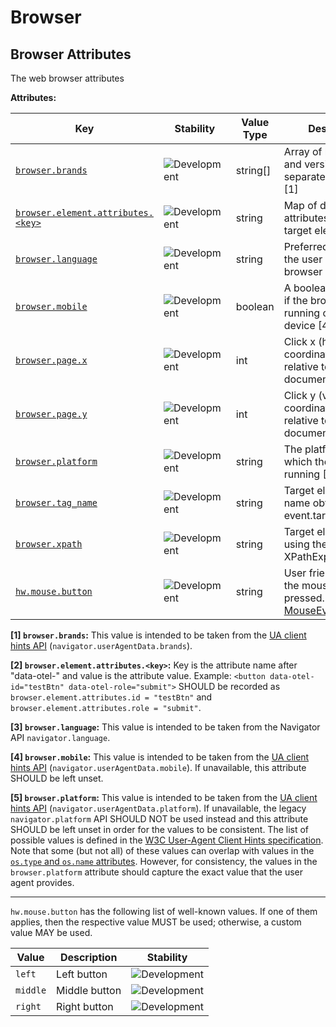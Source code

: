 <!-- NOTE: THIS FILE IS AUTOGENERATED. DO NOT EDIT BY HAND. -->
<!-- see templates/registry/markdown/attribute_namespace.md.j2 -->

# Browser

## Browser Attributes

The web browser attributes

**Attributes:**

| Key | Stability | Value Type | Description | Example Values |
|---|---|---|---|---|
| <a id="browser-brands" href="#browser-brands">`browser.brands`</a> | ![Development](https://img.shields.io/badge/-development-blue) | string[] | Array of brand name and version separated by a space [1] | `[" Not A;Brand 99", "Chromium 99", "Chrome 99"]` |
| <a id="browser-element-attributes" href="#browser-element-attributes">`browser.element.attributes.<key>`</a> | ![Development](https://img.shields.io/badge/-development-blue) | string | Map of data-otel-* attributes from the target element. [2] | `testBtn`; `submit` |
| <a id="browser-language" href="#browser-language">`browser.language`</a> | ![Development](https://img.shields.io/badge/-development-blue) | string | Preferred language of the user using the browser [3] | `en`; `en-US`; `fr`; `fr-FR` |
| <a id="browser-mobile" href="#browser-mobile">`browser.mobile`</a> | ![Development](https://img.shields.io/badge/-development-blue) | boolean | A boolean that is true if the browser is running on a mobile device [4] |  |
| <a id="browser-page-x" href="#browser-page-x">`browser.page.x`</a> | ![Development](https://img.shields.io/badge/-development-blue) | int | Click x (horizontal) coordinates (in pixels) relative to the entire document. | `10` |
| <a id="browser-page-y" href="#browser-page-y">`browser.page.y`</a> | ![Development](https://img.shields.io/badge/-development-blue) | int | Click y (vertical) coordinates (in pixels) relative to the entire document. | `10` |
| <a id="browser-platform" href="#browser-platform">`browser.platform`</a> | ![Development](https://img.shields.io/badge/-development-blue) | string | The platform on which the browser is running [5] | `Windows`; `macOS`; `Android` |
| <a id="browser-tag-name" href="#browser-tag-name">`browser.tag_name`</a> | ![Development](https://img.shields.io/badge/-development-blue) | string | Target element tag name obtained via event.target.tagName. | `BUTTON` |
| <a id="browser-xpath" href="#browser-xpath">`browser.xpath`</a> | ![Development](https://img.shields.io/badge/-development-blue) | string | Target element XPath using the XPathExpression API. | `//*[@id='testBtn']` |
| <a id="hw-mouse-button" href="#hw-mouse-button">`hw.mouse.button`</a> | ![Development](https://img.shields.io/badge/-development-blue) | string | User friendly name of the mouse button pressed. See [MouseEvent.buttons](https://developer.mozilla.org/en-US/docs/Web/API/MouseEvent/buttons#value). | `left` |

**[1] `browser.brands`:** This value is intended to be taken from the [UA client hints API](https://wicg.github.io/ua-client-hints/#interface) (`navigator.userAgentData.brands`).

**[2] `browser.element.attributes.<key>`:** Key is the attribute name after "data-otel-" and value is the attribute value. Example: `<button data-otel-id="testBtn" data-otel-role="submit">` SHOULD be recorded as `browser.element.attributes.id = "testBtn"` and `browser.element.attributes.role = "submit"`.

**[3] `browser.language`:** This value is intended to be taken from the Navigator API `navigator.language`.

**[4] `browser.mobile`:** This value is intended to be taken from the [UA client hints API](https://wicg.github.io/ua-client-hints/#interface) (`navigator.userAgentData.mobile`). If unavailable, this attribute SHOULD be left unset.

**[5] `browser.platform`:** This value is intended to be taken from the [UA client hints API](https://wicg.github.io/ua-client-hints/#interface) (`navigator.userAgentData.platform`). If unavailable, the legacy `navigator.platform` API SHOULD NOT be used instead and this attribute SHOULD be left unset in order for the values to be consistent.
The list of possible values is defined in the [W3C User-Agent Client Hints specification](https://wicg.github.io/ua-client-hints/#sec-ch-ua-platform). Note that some (but not all) of these values can overlap with values in the [`os.type` and `os.name` attributes](./os.md). However, for consistency, the values in the `browser.platform` attribute should capture the exact value that the user agent provides.

---

`hw.mouse.button` has the following list of well-known values. If one of them applies, then the respective value MUST be used; otherwise, a custom value MAY be used.

| Value  | Description | Stability |
|---|---|---|
| `left` | Left button | ![Development](https://img.shields.io/badge/-development-blue) |
| `middle` | Middle button | ![Development](https://img.shields.io/badge/-development-blue) |
| `right` | Right button | ![Development](https://img.shields.io/badge/-development-blue) |
